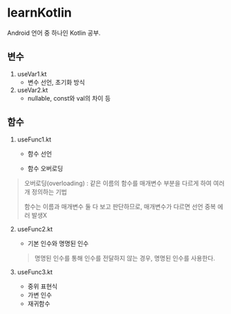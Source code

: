# learnKotlin
Android 언어 중 하나인 Kotlin 공부.

## 변수

1. useVar1.kt
   - 변수 선언, 초기화 방식 
2. useVar2.kt
   - nullable, const와 val의 차이 등

## 함수

1. useFunc1.kt

   - 함수 선언

   - 함수 오버로딩

> 오버로딩(overloading) : 같은 이름의 함수를 매개변수 부분을 다르게 하여 여러개 정의하는 기법
>
> 함수는 이름과 매개변수 둘 다 보고 판단하므로, 매개변수가 다르면 선언 중복 에러 발생X

2. useFunc2.kt

   - 기본 인수와 명명된 인수

   > 명명된 인수를 통해 인수를 전달하지 않는 경우, 명명된 인수를 사용한다.

3. useFunc3.kt

   - 중위 표현식
   - 가변 인수
   - 재귀함수